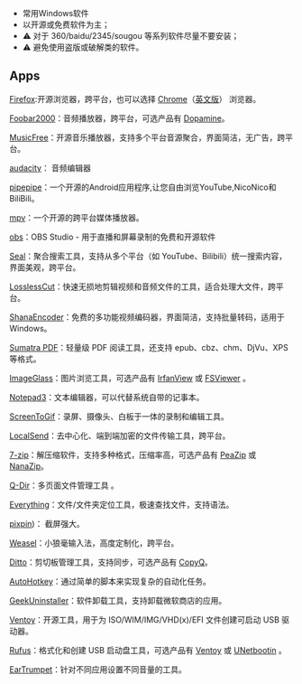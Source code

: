 - 常用Windows软件
- 以开源或免费软件为主；
- ⚠️ 对于 360/baidu/2345/sougou 等系列软件尽量不要安装；
- ⚠️ 避免使用盗版或破解类的软件。

## Apps

[Firefox](https://www.mozilla.org/zh-CN/firefox/all/desktop-release/):开源浏览器，跨平台，也可以选择 [Chrome](https://www.google.cn/intl/zh-CN/chrome/)（[英文版](https://www.google.com/intl/en_us/chrome/)） 浏览器。

[Foobar2000](https://www.foobar2000.org/)：音频播放器，跨平台，可选产品有 [Dopamine](https://github.com/digimezzo/dopamine)。

 [MusicFree](https://github.com/maotoumao/MusicFree)：开源音乐播放器，支持多个平台音源聚合，界面简洁，无广告，跨平台。

  [audacity]( https://github.com/audacity/audacity)： 音频编辑器 


 [pipepipe]( https://github.com/InfinityLoop1308/PipePipe)：一个开源的Android应用程序,让您自由浏览YouTube,NicoNico和BiliBili。

 [mpv](https://github.com/mpv-player/mpv)：一个开源的跨平台媒体播放器。

  [obs]( https://github.com/obsproject/obs-studio)：OBS Studio - 用于直播和屏幕录制的免费和开源软件 

 [Seal](https://github.com/JunkFood02/Seal)：聚合搜索工具，支持从多个平台（如 YouTube、Bilibili）统一搜索内容，界面美观，跨平台。
 
 [LosslessCut](https://github.com/mifi/lossless-cut)：快速无损地剪辑视频和音频文件的工具，适合处理大文件，跨平台。
 
[ShanaEncoder](https://github.com/1265578519/ShanaEncoder)：免费的多功能视频编码器，界面简洁，支持批量转码，适用于 Windows。

[Sumatra PDF](https://www.sumatrapdfreader.org/free-pdf-reader)：轻量级 PDF 阅读工具，还支持 epub、cbz、chm、DjVu、XPS 等格式。

[ImageGlass](https://imageglass.org/)：图片浏览工具，可选产品有 [IrfanView](https://www.irfanview.com/) 或 [FSViewer](https://www.faststone.org/FSViewerDetail.htm) 。

[Notepad3](https://github.com/rizonesoft/Notepad3)：文本编辑器，可以代替系统自带的记事本。

[ScreenToGif](https://www.screentogif.com/)：录屏、摄像头、白板于一体的录制和编辑工具。

[LocalSend](https://localsend.org/zh-CN)：去中心化、端到端加密的文件传输工具，跨平台。

[7-zip](https://www.7-zip.org/)：解压缩软件，支持多种格式，压缩率高，可选产品有 [PeaZip](https://peazip.github.io/) 或 [NanaZip](https://github.com/M2Team/NanaZip)。

[Q-Dir]( http://www.q-dir.com/)：多页面文件管理工具 。

[Everything](https://www.voidtools.com/zh-cn/)：文件/文件夹定位工具，极速查找文件，支持语法。

[pixpin](https://pixpin.cn/))： 截屏强大。

[Weasel](https://github.com/rime/weasel)：小狼毫输入法，高度定制化，跨平台。

[Ditto](https://ditto-cp.sourceforge.io/)：剪切板管理工具，支持同步，可选产品有 [CopyQ](https://github.com/hluk/CopyQ)。

[AutoHotkey](https://www.autohotkey.com/)：通过简单的脚本来实现复杂的自动化任务。

[GeekUninstaller](https://geekuninstaller.com/)：软件卸载工具，支持卸载微软商店的应用。

[Ventoy](https://github.com/ventoy/Ventoy)：开源工具，用于为 ISO/WIM/IMG/VHD(x)/EFI 文件创建可启动 USB 驱动器。

[Rufus](https://rufus.ie/zh/)：格式化和创建 USB 启动盘工具，可选产品有 [Ventoy](https://www.ventoy.net/cn/) 或 [UNetbootin](https://unetbootin.github.io/) 。

[EarTrumpet](https://github.com/File-New-Project/EarTrumpet)：针对不同应用设置不同音量的工具。



 

